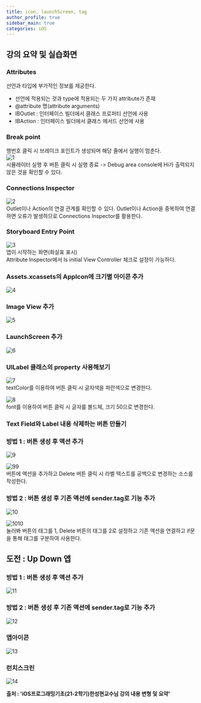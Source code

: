 ```yaml
---
title: icon, launchScreen, tag
author_profile: true
sidebar_main: true
categories: iOS
---
```


## 강의 요약 및 실습화면  

### Attributes  
선언과 타입에 부가적인 정보를 제공한다.    

- 선언에 적용되는 것과 type에 적용되는 두 가지 attribute가 존재  
- @attribute 명(attribute arguments)  
- IBOutlet : 인터페이스 빌더에서 클래스 프로퍼티 선언에 사용  
- IBAction : 인터페이스 빌더에서 클래스 메서드 선언에 사용  

### Break point  
행번호 클릭 시 브레이크 포인트가 생성되며 해당 줄에서 실행이 멈춘다.  
![1](https://user-images.githubusercontent.com/90169862/141695694-5b0deab3-a1d6-4eff-aa1b-fed695550b67.JPG)  
시뮬레이터 실행 후 버튼 클릭 시 실행 종료 -> Debug area console에 Hi가 출력되지 않은 것을 확인할 수 있다.  

### Connections Inspector  
![2](https://user-images.githubusercontent.com/90169862/141695710-09aa8ded-e69b-467e-af71-5c8d62f00b5f.JPG)  
Outlet이나 Action의 연결 관계를 확인할 수 있다. Outlet이나 Action을 중복하여 연결하면 오류가 발생하므로 Connections Inspector를 활용한다.  

### Storyboard Entry Point  
![3](https://user-images.githubusercontent.com/90169862/141695723-2d1bfb11-ae97-41da-8037-fbebbc021abb.JPG)  
앱이 시작하는 화면(화살표 표시)  
Attribute Inspector에서 Is initial View Controller 체크로 설정이 가능하다.  

### Assets.xcassets의 AppIcon에 크기별 아이콘 추가  
![4](https://user-images.githubusercontent.com/90169862/141695732-ad5e1298-8b6c-4ba6-b7d4-0c727d0f94a7.JPG)  

### Image View 추가  
![5](https://user-images.githubusercontent.com/90169862/141695742-391be017-e23c-447f-bfe3-1fcbe1860e5f.JPG)  

### LaunchScreen 추가    
![6](https://user-images.githubusercontent.com/90169862/141695748-ef26228d-c20d-4f90-8969-f07b629771f5.JPG)    

### UILabel 클래스의 property 사용해보기    
![7](https://user-images.githubusercontent.com/90169862/141695757-7ccddd11-b3e4-4a8b-9b45-12ebdeabd1b3.JPG)  
textColor를 이용하여 버튼 클릭 시 글자색을 파란색으로 변경한다.  

![8](https://user-images.githubusercontent.com/90169862/141695762-ca743c3f-6f10-4f4f-9f8e-fbe585470f4e.JPG)  
font를 이용하여 버튼 클릭 시 글자를 볼드체, 크기 50으로 변경한다.  

### Text Field와 Label 내용 삭제하는 버튼 만들기  

### 방법 1 : 버튼 생성 후 액션 추가    
![9](https://user-images.githubusercontent.com/90169862/141695774-2df2f15d-373c-46c5-ab13-e7d5400d9ad2.JPG)    
  
![99](https://user-images.githubusercontent.com/90169862/141695782-ebda2a48-57ec-4795-900a-973bbfb28bd7.JPG)  
버튼에 액션을 추가하고 Delete 버튼 클릭 시 라벨 텍스트를 공백으로 변경하는 소스를 작성한다.  

### 방법 2 : 버튼 생성 후 기존 액션에 sender.tag로 기능 추가  
![10](https://user-images.githubusercontent.com/90169862/141695817-3510cd4c-0e13-4742-aa91-e5606f590fce.JPG)  

![1010](https://user-images.githubusercontent.com/90169862/141695823-53646b59-7d26-4d8c-8528-d85d7c82096d.JPG)  
눌러봐 버튼의 태그를 1, Delete 버튼의 태그를 2로 설정하고 기존 액션을 연결하고 if문을 통해 태그를 구분하여 사용한다.  

## 도전 : Up Down 앱  

### 방법 1 : 버튼 생성 후 액션 추가  
![11](https://user-images.githubusercontent.com/90169862/141695836-d06b405f-4f8b-4cdc-9cb7-ac164d653d42.JPG)  

### 방법 2 : 버튼 생성 후 기존 액션에 sender.tag로 기능 추가  
![12](https://user-images.githubusercontent.com/90169862/141695848-769f708d-1dd1-44fb-bc59-5bc20e140c3b.JPG)  

### 앱아이콘  
![13](https://user-images.githubusercontent.com/90169862/141695855-1b2136a7-fe3e-4dfa-a8bf-51efe2b3001d.JPG)  

### 런치스크린  
![14](https://user-images.githubusercontent.com/90169862/141695857-3baf75e5-6b85-4f57-9f22-95f0a83c7f32.JPG)  


__출처 : 'iOS프로그래밍기초(21-2학기)한성현교수님 강의 내용 변형 및 요약'__  







  




